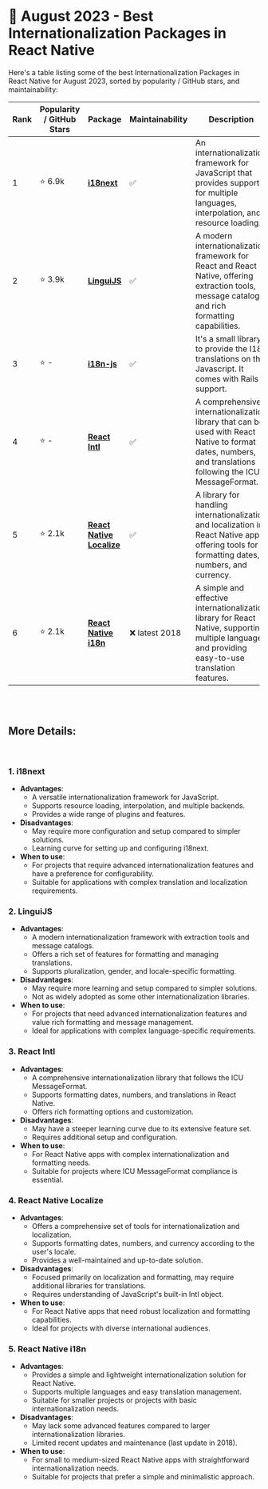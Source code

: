 # 📆 August 2023 - Best Internationalization Packages in React Native

Here's a table listing some of the best Internationalization Packages in React Native for August 2023, sorted by popularity / GitHub stars, and maintainability:

| Rank | Popularity / GitHub Stars | Package | Maintainability | Description |
| ---- | -------------------------- | ------- | ---------------- | ----------- |
| 1    | ⭐ 6.9k            | [**i18next**](https://github.com/i18next/i18next) | :white_check_mark: | An internationalization framework for JavaScript that provides support for multiple languages, interpolation, and resource loading. |
| 2    | ⭐ 3.9k              | [**LinguiJS**](https://github.com/lingui/js-lingui) | :white_check_mark:   | A modern internationalization framework for React and React Native, offering extraction tools, message catalogs, and rich formatting capabilities. |
| 3    | ⭐ -            | [**i18n-js**](https://github.com/fnando/i18n-js) | :white_check_mark: | It's a small library to provide the I18n translations on the Javascript. It comes with Rails support. |
| 4    | ⭐ -            | [**React Intl**](https://github.com/formatjs/react-intl) | :white_check_mark: | A comprehensive internationalization library that can be used with React Native to format dates, numbers, and translations following the ICU MessageFormat. |
| 5    | ⭐ 2.1k              | [**React Native Localize**](https://github.com/zoontek/react-native-localize) | :white_check_mark:     | A library for handling internationalization and localization in React Native apps, offering tools for formatting dates, numbers, and currency. |
| 6    | ⭐ 2.1k          | [**React Native i18n**](https://github.com/AlexanderZaytsev/react-native-i18n) | :x: latest 2018 | A simple and effective internationalization library for React Native, supporting multiple languages and providing easy-to-use translation features. |

</br>
</br>

## More Details:

</br>

### 1. i18next
   - **Advantages**:
     - A versatile internationalization framework for JavaScript.
     - Supports resource loading, interpolation, and multiple backends.
     - Provides a wide range of plugins and features.
   - **Disadvantages**:
     - May require more configuration and setup compared to simpler solutions.
     - Learning curve for setting up and configuring i18next.
   - **When to use**:
     - For projects that require advanced internationalization features and have a preference for configurability.
     - Suitable for applications with complex translation and localization requirements.


### 2. LinguiJS
   - **Advantages**:
     - A modern internationalization framework with extraction tools and message catalogs.
     - Offers a rich set of features for formatting and managing translations.
     - Supports pluralization, gender, and locale-specific formatting.
   - **Disadvantages**:
     - May require more learning and setup compared to simpler solutions.
     - Not as widely adopted as some other internationalization libraries.
   - **When to use**:
     - For projects that need advanced internationalization features and value rich formatting and message management.
     - Ideal for applications with complex language-specific requirements.

### 3. React Intl
   - **Advantages**:
     - A comprehensive internationalization library that follows the ICU MessageFormat.
     - Supports formatting dates, numbers, and translations in React Native.
     - Offers rich formatting options and customization.
   - **Disadvantages**:
     - May have a steeper learning curve due to its extensive feature set.
     - Requires additional setup and configuration.
   - **When to use**:
     - For React Native apps with complex internationalization and formatting needs.
     - Suitable for projects where ICU MessageFormat compliance is essential.

### 4. React Native Localize
   - **Advantages**:
     - Offers a comprehensive set of tools for internationalization and localization.
     - Supports formatting dates, numbers, and currency according to the user's locale.
     - Provides a well-maintained and up-to-date solution.
   - **Disadvantages**:
     - Focused primarily on localization and formatting, may require additional libraries for translations.
     - Requires understanding of JavaScript's built-in Intl object.
   - **When to use**:
     - For React Native apps that need robust localization and formatting capabilities.
     - Ideal for projects with diverse international audiences.

### 5. React Native i18n
   - **Advantages**:
     - Provides a simple and lightweight internationalization solution for React Native.
     - Supports multiple languages and easy translation management.
     - Suitable for smaller projects or projects with basic internationalization needs.
   - **Disadvantages**:
     - May lack some advanced features compared to larger internationalization libraries.
     - Limited recent updates and maintenance (last update in 2018).
   - **When to use**:
     - For small to medium-sized React Native apps with straightforward internationalization needs.
     - Suitable for projects that prefer a simple and minimalistic approach.
